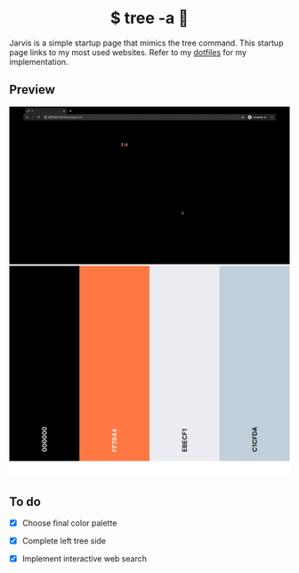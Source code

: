 <h1 align="center"> $ tree -a  🚀</h1>


 Jarvis is a simple startup page that mimics the tree command. This startup page links to my most used websites. Refer to my [dotfiles](https://github.com/loej/dotfiles) for my implementation. 

## Preview  

<div align="center">
  <a>
    <img src="docs/images/search.gif" width="600">
    <img src="docs/images/palette.png" width="600">
  </a>
</div>
 
## To do
+ [X] Choose final color palette
+ [X] Complete left tree side 
+ [X] Implement interactive web search



